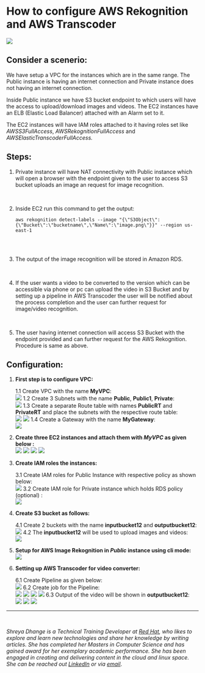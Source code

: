 # How to configure AWS Rekognition and AWS Transcoder


![ ](/images/aws_rekognition/intro.png " ")

## Consider a scenerio:

We have setup a VPC for the instances which are in the same range. The Public instance is having an internet connection and Private instance does not having an internet connection. 

Inside Public instance we have S3 bucket endpoint to which users will have the access to upload/download images and videos. The EC2 instances have an ELB (Elastic Load Balancer) attached with an Alarm set to it. 

The EC2 instances will have IAM roles attached to it having roles set like *AWSS3FullAccess*, *AWSRekognitionFullAccess* and *AWSElasticTranscoderFullAccess.*
 
## Steps:

1. Private instance will have NAT connectivity with Public instance which will open a browser with the endpoint given to the user to access S3 bucket uploads an image an request for image recognition.

<br/>

2. Inside EC2 run this command to get the output:

	
	```
	aws rekognition detect-labels --image "{\"S3Object\":{\"Bucket\":\"bucketname\",\"Name\":\"image.png\"}}" --region us-east-1
	

<br/>

3. The output of the image recognition will be stored in Amazon RDS.

<br/>

4. If the user wants a video to be converted to the version which can be accessible via phone or pc can upload the video in S3 Bucket and by setting up a pipeline in AWS Transcoder the user will be notified about the process completion and the user can further request for image/video recognition.

<br/>

5. The user having internet connection will access S3 Bucket with the endpoint provided and can further request for the AWS Rekognition. Procedure is same as above.

## Configuration:

1. **First step is to configure VPC:** <br/>

	1.1 Create VPC with the name **MyVPC**: <br/>
![ ](/images/aws_rekognition/step-1.1.png " ")
	1.2 Create 3 Subnets with the name **Public**, **Public1**, **Private**:<br/>
![ ](/images/aws_rekognition/step-1.2.png " ")
	1.3 Create a separate Route table with names **PublicRT** and **PrivateRT** and place the subnets with the respective route table:<br/>
![ ](/images/aws_rekognition/step-1.3.1.png " ")
![ ](/images/aws_rekognition/step-1.3.2.png " ")
	1.4 Create a Gateway with the name **MyGateway**:<br/>
![ ](/images/aws_rekognition/step-1.4.png " ")
2. **Create three EC2 instances and attach them with *MyVPC* as given below :**<br/>
![ ](/images/aws_rekognition/step-2.1.png " ")
![ ](/images/aws_rekognition/step-2.2.png " ")
![ ](/images/aws_rekognition/step-2.3.png " ")
![ ](/images/aws_rekognition/step-2.4.png " ")
3. **Create IAM roles the instances:** <br/>

	3.1 Create IAM roles for Public Instance with respective policy as shown below:<br/>
![ ](/images/aws_rekognition/step-3.1.png " ")
	3.2 Create IAM role for Private instance which holds RDS policy (optional) :<br/>
![ ](/images/aws_rekognition/step-3.2.png " ")
4. **Create S3 bucket as follows:** <br/>

	4.1 Create 2 buckets with the name **inputbucket12** and **outputbucket12**:<br/>
![ ](/images/aws_rekognition/step-4.1.png " ")
	4.2 The **inputbucket12** will be used to upload images and videos:<br/>
![ ](/images/aws_rekognition/step-4.2.png " ")
5. **Setup for AWS Image Rekognition in *Public* instance using cli mode:**<br/>
![ ](/images/aws_rekognition/step-5.png " ")
6. **Setting up AWS Transcoder for video converter:** <br/>

	6.1 Create Pipeline as given below:<br/>
![ ](/images/aws_rekognition/step-6.1.png " ")
	6.2 Create job for the Pipeline:<br/>
![ ](/images/aws_rekognition/step-6.2.1.png " ")
![ ](/images/aws_rekognition/step-6.2.2.png " ")
![ ](/images/aws_rekognition/step-6.2.3.png " ")
![ ](/images/aws_rekognition/step-6.2.4.png " ")
	6.3 Output of the video will be shown in **outputbucket12**:<br/>
![ ](/images/aws_rekognition/step-6.3.1.png " ")
![ ](/images/aws_rekognition/step-6.3.2.png " ")
![ ](/images/aws_rekognition/step-6.3.3.png " ")



-------
<br/>


*Shreya Dhange is a Technical Training Developer at [Red Hat](https://www.redhat.com/en), who likes to explore and learn new technologies and share her knowledge by writing articles. She has completed her Masters in Computer Science and has gained award for her exemplary academic performance. She has been engaged in creating and delivering content in the cloud and linux space. She can be reached out [LinkedIn](https://www.linkedin.com/in/shreyadhange/) or via [email](https://mail.google.com/mail/u/0/?fs=1&tf=cm&source=mailto&to=shreyadhange@gmail.com)*.

